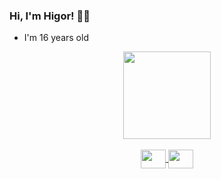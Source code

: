 ### Hi, I'm Higor! 👩‍💻

- I'm 16 years old
<div align="center">
  <a href="https://github.com/PrkSteinHgr">
  <img height="140em" src="https://github-readme-stats.vercel.app/api?username=vanysai&show_icons=true&theme=cobalt2&include_all_commits=true&count_private=true"/>
<div align='center'> <br>

 <img align="center" height="30" width="40" src="https://cdn.jsdelivr.net/gh/devicons/devicon/icons/html5/html5-original.svg" />
 <img align="center" height="30" width="40" src="https://cdn.jsdelivr.net/gh/devicons/devicon/icons/css3/css3-original.svg" />
